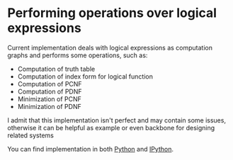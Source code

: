 # Performing operations over logical expressions

Current implementation deals with logical expressions as computation graphs and performs some operations, such as:
* Computation of truth table
* Computation of index form for logical function
* Computation of PCNF 
* Computation of PDNF
* Minimization of PCNF
* Minimization of PDNF

I admit that this implementation isn't perfect and may contain some issues, otherwise it can be helpful as example or even backbone for designing related systems

You can find implementation in both [Python](Python) and [IPython](IPython).
